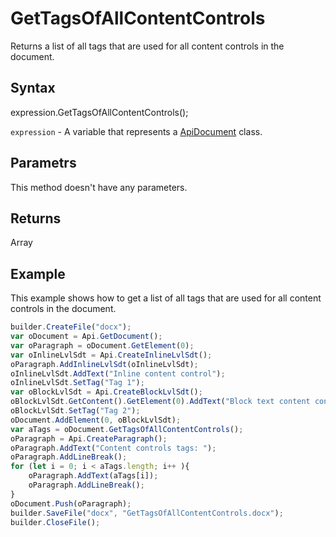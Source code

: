 # GetTagsOfAllContentControls

Returns a list of all tags that are used for all content controls in the document.

## Syntax

expression.GetTagsOfAllContentControls();

`expression` - A variable that represents a [ApiDocument](../ApiDocument.md) class.

## Parametrs

This method doesn't have any parameters.

## Returns

Array<String>

## Example

This example shows how to get a list of all tags that are used for all content controls in the document.

```javascript
builder.CreateFile("docx");
var oDocument = Api.GetDocument();
var oParagraph = oDocument.GetElement(0);
var oInlineLvlSdt = Api.CreateInlineLvlSdt();
oParagraph.AddInlineLvlSdt(oInlineLvlSdt);
oInlineLvlSdt.AddText("Inline content control");
oInlineLvlSdt.SetTag("Tag 1");
var oBlockLvlSdt = Api.CreateBlockLvlSdt();
oBlockLvlSdt.GetContent().GetElement(0).AddText("Block text content control");
oBlockLvlSdt.SetTag("Tag 2");
oDocument.AddElement(0, oBlockLvlSdt);
var aTags = oDocument.GetTagsOfAllContentControls();
oParagraph = Api.CreateParagraph();
oParagraph.AddText("Content controls tags: ");
oParagraph.AddLineBreak();
for (let i = 0; i < aTags.length; i++ ){
	oParagraph.AddText(aTags[i]);
	oParagraph.AddLineBreak();
}
oDocument.Push(oParagraph);
builder.SaveFile("docx", "GetTagsOfAllContentControls.docx");
builder.CloseFile();
```